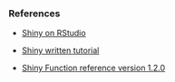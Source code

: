 ### References

-  [Shiny on RStudio](https://shiny.rstudio.com/)

-  [Shiny written tutorial](https://shiny.rstudio.com/tutorial/written-tutorial/lesson1/)

-  [Shiny Function reference version 1.2.0](https://shiny.rstudio.com/reference/shiny/1.2.0/)